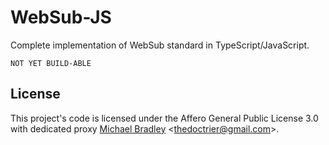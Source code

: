 # WebSub-JS

Complete implementation of WebSub standard in TypeScript/JavaScript.

`NOT YET BUILD-ABLE`

## License

This project's code is licensed under the Affero General Public License 3.0 with dedicated proxy [Michael Bradley](https://www.disjointunion.link) &lt;thedoctrier@gmail.com&gt;.
